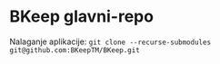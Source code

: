 # BKeep glavni-repo
Nalaganje aplikacije:
`git clone --recurse-submodules git@github.com:BKeepTM/BKeep.git`
